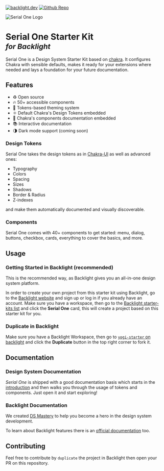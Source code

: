 [![backlight.dev](https://img.shields.io/badge/Open%20in-Backlight.dev%20editor-%23f8c307)](https://backlight.dev/review/sNbJipmRTmslL3f8RZaO)
[![Github Repo](https://img.shields.io/github/last-commit/divriots/starter-yogi)](https://github.com/divriots/starter-yogi)

![Serial One Logo](https://storage.googleapis.com/prd-assets/yogi-color.svg)

# Serial One Starter Kit <br> <small><em>for Backlight</em></small>

Serial One is a Design System Starter Kit based on [chakra](https://chakra-ui.com/). It configures Chakra with sensible defaults, makes it ready for your extensions where needed and lays a foundation for your future documentation.

## Features

- ♻️ Open source
- 🔥 50+ accessible components
- 🎨 Tokens-based theming system
- ⚛️ Default Chakra's Design Tokens embedded
- 📖 Chakra's components documentation embedded
- 📚 Interactive documentation
- 🌗 Dark mode support (coming soon)

### Design Tokens

Serial One takes the design tokens as in [Chakra-UI](https://chakra-ui.com/docs/theming/theme) as well as advanced ones:

- Typography
- Colors
- Spacing
- Sizes
- Shadows
- Border & Radius
- Z-indexes

and make them automatically documented and visually discoverable.

### Components

Serial One comes with 40+ components to get started: menu, dialog, buttons, checkbox, cards, everything to cover the basics, and more.

## Usage

### Getting Started in Backlight (recommended)

This is the recommended way, as Backlight gives you an all-in-one design system platform.

In order to create your own project from this starter kit using Backlight, go to the [Backlight website](https://backlight.dev/) and sign up or log in if you already have an account. Make sure you have a workspace, then go to the [Backlight starter-kits list](https://backlight.dev/starter-kits) and click the **Serial One** card, this will create a project based on this starter kit for you.

### Duplicate in Backlight

Make sure you have a Backlight Workspace, then go to [`yogi-starter` on backlight](https://backlight.dev/edit/sNbJipmRTmslL3f8RZaO/) and click the **Duplicate** button in the top right corner to fork it.

## Documentation

### Design System Documentation

_Serial One_ is shipped with a good documentation basis which starts in the [introduction](https://backlight.dev/doc/sNbJipmRTmslL3f8RZaO/introduction/doc/index.mdx) and then walks you through the usage of tokens and components. Just open it and start exploring!

### Backlight Documentation

We created [DS Mastery](https://backlight.dev/mastery/) to help you become a hero in the design system development.

To learn about Backlight features there is an [official documentation](https://backlight.dev/docs/) too.

## Contributing

Feel free to contribute by `duplicate` the project in Backlight then open your PR on this repository.
